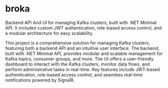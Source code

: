 # broka
Backend API And UI for managing Kafka clusters, built with .NET Minimal API. It includes custom JWT authentication, role-based access control, and a modular architecture for easy scalability.


This project is a comprehensive solution for managing Kafka clusters, featuring both a backend API and an intuitive user interface. The backend, built with .NET Minimal API, provides modular and scalable management for Kafka topics, consumer groups, and more. The UI offers a user-friendly dashboard to interact with the Kafka clusters, monitor data flows, and perform administrative tasks in real-time. Key features include JWT-based authentication, role-based access control, and seamless real-time notifications powered by SignalR.
